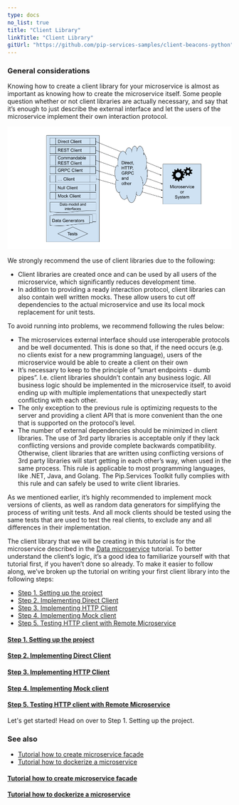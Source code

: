 ```yaml
---
type: docs
no_list: true
title: "Client Library"
linkTitle: "Client Library" 
gitUrl: "https://github.com/pip-services-samples/client-beacons-python"
---
```


### General considerations

Knowing how to create a client library for your microservice is almost as important as knowing how to create the microservice itself. Some people question whether or not client libraries are actually necessary, and say that it’s enough to just describe the external interface and let the users of the microservice implement their own interaction protocol.

![Client Library Diagram](/images/tutorials/client_library/client_library_diagram.png)

We strongly recommend the use of client libraries due to the following:

- Client libraries are created once and can be used by all users of the microservice, which significantly reduces development time.
- In addition to providing a ready interaction protocol, client libraries can also contain well written mocks. These allow users to cut off dependencies to the actual microservice and use its local mock replacement for unit tests.

To avoid running into problems, we recommend following the rules below:

- The microservices external interface should use interoperable protocols and be well documented. This is done so that, if the need occurs (e.g. no clients exist for a new programming language), users of the microservice would be able to create a client on their own
- It’s necessary to keep to the principle of ”smart endpoints - dumb pipes”. I.e. client libraries shouldn’t contain any business logic. All business logic should be implemented in the microservice itself, to avoid ending up with multiple implementations that unexpectedly start conflicting with each other.
- The only exception to the previous rule is optimizing requests to the server and providing a client API that is more convenient than the one that is supported on the protocol’s level.
- The number of external dependencies should be minimized in client libraries. The use of 3rd party libraries is acceptable only if they lack conflicting versions and provide complete backwards compatibility. Otherwise, client libraries that are written using conflicting versions of 3rd party libraries will start getting in each other’s way, when used in the same process. This rule is applicable to most programming languages, like .NET, Java, and Golang. The Pip.Services Toolkit fully complies with this rule and can safely be used to write client libraries.

As we mentioned earlier, it’s highly recommended to implement mock versions of clients, as well as random data generators for simplifying the process of writing unit tests. And all mock clients should be tested using the same tests that are used to test the real clients, to exclude any and all differences in their implementation.

The client library that we will be creating in this tutorial is for the microservice described in the [Data microservice](../data_microservice) tutorial. To better understand the client’s logic, it’s a good idea to familiarize yourself with that tutorial first, if you haven’t done so already. 
To make it easier to follow along, we’ve broken up the tutorial on writing your first client library into the following steps:

- [Step 1. Setting up the project](step1)
- [Step 2. Implementing Direct Client](step2)
- [Step 3. Implementing HTTP Client](step3)
- [Step 4. Implementing Mock client](step4)
- [Step 5. Testing HTTP client with Remote Microservice](step5)


<span class="hide-title-link">

#### [Step 1. Setting up the project](step1)
#### [Step 2. Implementing Direct Client](step2)
#### [Step 3. Implementing HTTP Client](step3)
#### [Step 4. Implementing Mock client](step4)
#### [Step 5. Testing HTTP client with Remote Microservice](step5)

</span>

Let's get started! Head on over to Step 1. Setting up the project.

### See also

- [Tutorial how to create microservice facade](../microservice_facade)
- [Tutorial how to dockerize a microservice](../microservice_dockerization)

<span class="hide-title-link">

#### [Tutorial how to create microservice facade](../microservice_facade)
#### [Tutorial how to dockerize a microservice](../microservice_dockerization)

</span>
